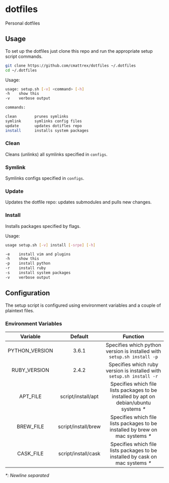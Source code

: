 # dotfiles

Personal dotfiles

## Usage

To set up the dotfiles just clone this repo and run the appropriate setup script commands.
```bash
git clone https://github.com/cmattrex/dotfiles ~/.dotfiles
cd ~/.dotfiles
```

Usage:
```bash
usage: setup.sh [-v] <command> [-h]
-h    show this
-v    verbose output

commands:

clean        prunes symlinks
symlink      symlinks config files
update       updates dotifles repo
install      installs system packages
```

### Clean

Cleans (unlinks)  all symlinks specified in `configs`.

### Symlink

Symlinks configs specified in `configs`.

### Update

Updates the dotfile repo: updates submodules and pulls new changes.

### Install

Installs packages specified by flags.

Usage:
```bash
usage setup.sh [-v] install [-srpe] [-h]

-e    install vim and plugins
-h    show this
-p    install python
-r    install ruby
-s    install system packages
-v    verbose output
```
## Configuration

The setup script is configured using environment variables and a couple of
plaintext files.

### Environment Variables

|Variable|Default|Function|
|:-:|:-:|:-:|
|PYTHON_VERSION|3.6.1|Specifies which python version is installed with `setup.sh install -p`|
|RUBY_VERSION|2.4.2|Specifies which ruby version is installed with `setup.sh install -r`|
|APT_FILE|script/install/apt|Specifies which file lists packages to be installed by apt on debian/ubuntu systems _*_|
|BREW_FILE|script/install/brew|Specifies which file lists packages to be installed by brew on mac systems _*_|
|CASK_FILE|script/install/cask|Specifies which file lists packages to be installed by cask on mac systems _*_|

_*: Newline separated_

